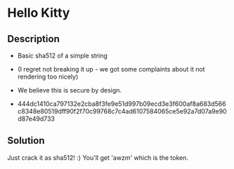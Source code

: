 Hello Kitty
===========

Description
-----------
* Basic sha512 of a simple string
* (I regret not breaking it up - we got some complaints about it not rendering too nicely)

* We believe this is secure by design.
* 444dc1410ca797132e2cba8f3fe9e51d997b09ecd3e3f600af8a683d566c8348e80519dff90f2f70c99768c7c4ad6107584065ce5e92a7d07a9e90d87e49d733

Solution
--------
Just crack it as sha512! :) You'll get 'awzm' which is the token.
